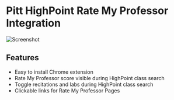 # Pitt HighPoint Rate My Professor Integration
![Screenshot]([http://url/to/img.png](https://lh3.googleusercontent.com/fife/AK0iWDzNQVkmmgZMzTALSpSuyPyo6wup_2V7kePYxBwJiupOCUtlj3An53AGomVC3HoECRWUUWVRlR4I3sD_EZo0sQ-myJhT9z-ev8sUpuj7zYhXv-O8cE7aw5saqGDv_21366L__HGZ4nAtbAW5vspwZVoePnynHg35rLO5aUZblhdPt46yoBpWDbK22UX-Rdxo1U9fsvMYSrV19Pf_9rXhvy8KH7VB5mvo5ydiKz14EVfMTr5I3Jt36IB4IfloH3KBkk-b62HGyNcwHd9WkYosOowcno7cetIs4CjxtrwuC5wqx61VDbaAA3tk3iJ7FRF39gw-GJio-EKkihfZXf722EU5ttlH0WQouzThp8NRFm4aCIZVtV5_8QkJWRLmfygM3vFqfIiEpOZ5HTnjonDBqDsiAS5ZExoBY3G0gf2ytD9ow7tth5mY12_H1f7PD4cfQ7EffrhxR82TSzXTM-O79URbVkXwYsJrXwhODIXbJvOlMUVTbgHuheTZNuhLaTSc2G7YZCG3sXa_wkkL6807tcCoW3i4fYKYbWgjsXsqucFPaKoQi3EAz-ILu3ztB-BaqyUzXzDigSV4NHbGb1dVwLo-eErxA-luNX7QX3ptf1cZ6eFq-hqGAirImX-PgNji3AiVifdLsD4zwKmxmsUWPIoN6zNvK0gYMBgxm8zuReszieF58jWgHBrpfZaYPtRhSmD7jC8hRNfjknF92dyQLONk65_YZU-aTm_G5GVbt_C9nVDDs6kd93fUdbZuP7mRALQh24-TJ45GrMk9ZIHz1GYiseFHVA_PUcQy22MKP9N-Kdr75v_wvtHRZevZff-pVsF7Ub6KtzJgWp4ZnwRAVV1nqryUSxOO5gJJwzVhi2hxIKUHyGVwDFUcKI_plBfrIJcz-0l7v6Sr7f0kNrLVWZ0GHIhh6DUYCq3j0U_7sAftpuA77_7ILegJ_Jc_LplcD2OBOnBOjm1DcBtonxEKjWElZypWgmAgSbGRwYxmbA4D0qRAJaCW-q47S79TKzROjScRTkq2mP3oHUWV_Q5Qt7_WDQqTd1nrsQMBPpkmIW_-e_4ekkcV43Fz3q8ZCXMhJhdPT1X81_GnMXFb55cCOyMhCABpCPdziAViy61qqUJzByIu1mGbel5zhTF0PVMGQjjkvcjJJxW-guDjMdzN9kXl0Z4nD-3MNkYp9DkgPHnaXEBj4G1sYpUOkGLpTjVSzl3wVd334_bANEnd3wPXCkJJDbYmQtiJTZGxOBatMYjDodrWP5CyqMeI5P54RzM2t0EwZ6wa0z2brDNSMAzwkQZaQh5wqyxw2Uxoqr02WCigPziHN3hoAY-XeM__0pYtdAaz5_s9gSGOzUiFJWbb4asuoQ93wtaRi0qSFaQSwWBBJ2tW3MJat9WPznlAlVsXUGvhXXwIde2f0nFeJVt7ulbeOUiUx_wEgBVdJgrLDILF_Ra0sK9LyucXtx4PwfJ7PtCnEPrnW9ojeySbixFO-0qQ71QtDLDGhQuda4iI-eDFUCjnWcBhtTWXWReBWBdYgvNWAlOBJVA=w1920-h1102)https://lh3.googleusercontent.com/fife/AK0iWDzNQVkmmgZMzTALSpSuyPyo6wup_2V7kePYxBwJiupOCUtlj3An53AGomVC3HoECRWUUWVRlR4I3sD_EZo0sQ-myJhT9z-ev8sUpuj7zYhXv-O8cE7aw5saqGDv_21366L__HGZ4nAtbAW5vspwZVoePnynHg35rLO5aUZblhdPt46yoBpWDbK22UX-Rdxo1U9fsvMYSrV19Pf_9rXhvy8KH7VB5mvo5ydiKz14EVfMTr5I3Jt36IB4IfloH3KBkk-b62HGyNcwHd9WkYosOowcno7cetIs4CjxtrwuC5wqx61VDbaAA3tk3iJ7FRF39gw-GJio-EKkihfZXf722EU5ttlH0WQouzThp8NRFm4aCIZVtV5_8QkJWRLmfygM3vFqfIiEpOZ5HTnjonDBqDsiAS5ZExoBY3G0gf2ytD9ow7tth5mY12_H1f7PD4cfQ7EffrhxR82TSzXTM-O79URbVkXwYsJrXwhODIXbJvOlMUVTbgHuheTZNuhLaTSc2G7YZCG3sXa_wkkL6807tcCoW3i4fYKYbWgjsXsqucFPaKoQi3EAz-ILu3ztB-BaqyUzXzDigSV4NHbGb1dVwLo-eErxA-luNX7QX3ptf1cZ6eFq-hqGAirImX-PgNji3AiVifdLsD4zwKmxmsUWPIoN6zNvK0gYMBgxm8zuReszieF58jWgHBrpfZaYPtRhSmD7jC8hRNfjknF92dyQLONk65_YZU-aTm_G5GVbt_C9nVDDs6kd93fUdbZuP7mRALQh24-TJ45GrMk9ZIHz1GYiseFHVA_PUcQy22MKP9N-Kdr75v_wvtHRZevZff-pVsF7Ub6KtzJgWp4ZnwRAVV1nqryUSxOO5gJJwzVhi2hxIKUHyGVwDFUcKI_plBfrIJcz-0l7v6Sr7f0kNrLVWZ0GHIhh6DUYCq3j0U_7sAftpuA77_7ILegJ_Jc_LplcD2OBOnBOjm1DcBtonxEKjWElZypWgmAgSbGRwYxmbA4D0qRAJaCW-q47S79TKzROjScRTkq2mP3oHUWV_Q5Qt7_WDQqTd1nrsQMBPpkmIW_-e_4ekkcV43Fz3q8ZCXMhJhdPT1X81_GnMXFb55cCOyMhCABpCPdziAViy61qqUJzByIu1mGbel5zhTF0PVMGQjjkvcjJJxW-guDjMdzN9kXl0Z4nD-3MNkYp9DkgPHnaXEBj4G1sYpUOkGLpTjVSzl3wVd334_bANEnd3wPXCkJJDbYmQtiJTZGxOBatMYjDodrWP5CyqMeI5P54RzM2t0EwZ6wa0z2brDNSMAzwkQZaQh5wqyxw2Uxoqr02WCigPziHN3hoAY-XeM__0pYtdAaz5_s9gSGOzUiFJWbb4asuoQ93wtaRi0qSFaQSwWBBJ2tW3MJat9WPznlAlVsXUGvhXXwIde2f0nFeJVt7ulbeOUiUx_wEgBVdJgrLDILF_Ra0sK9LyucXtx4PwfJ7PtCnEPrnW9ojeySbixFO-0qQ71QtDLDGhQuda4iI-eDFUCjnWcBhtTWXWReBWBdYgvNWAlOBJVA=w1920-h1102)
## Features
- Easy to install Chrome extension
- Rate My Professor score visible during HighPoint class search
- Toggle recitations and labs during HighPoint class search
- Clickable links for Rate My Professor Pages
